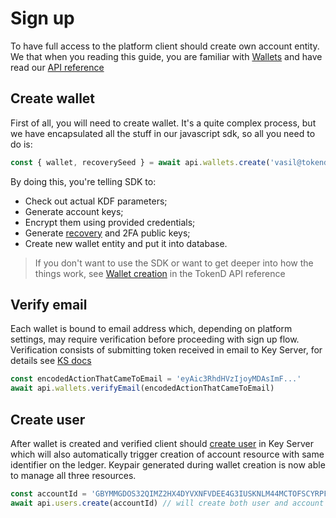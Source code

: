 # Sign up

To have full access to the platform client should create own account entity. We 
that when you reading this guide, you are familiar with [Wallets][2] and have
read our [API reference][3]

## Create wallet

First of all, you will need to create wallet. It's a quite complex process, but
we have encapsulated all the stuff in our javascript sdk, so all you need to
do is: 

```javascript
const { wallet, recoverySeed } = await api.wallets.create('vasil@tokend.io', 'p@ssw0rd')
```

By doing this, you're telling SDK to:
* Check out actual KDF parameters;
* Generate account keys;
* Encrypt them using provided credentials; 
* Generate [recovery][4] and 2FA public keys;
* Create new wallet entity and put it into database.

> If you don't want to use the SDK or want to get deeper into how the things work,
 see [Wallet creation][1] in the TokenD API reference

## Verify email

Each wallet is bound to email address which, depending on platform settings, 
may require verification before proceeding with sign up flow.
Verification consists of submitting token received in email to Key Server, 
for details see [KS docs](https://tokend.gitlab.io/docs#email-verification)

```javascript
const encodedActionThatCameToEmail = 'eyAic3RhdHVzIjoyMDAsImF...'
await api.wallets.verifyEmail(encodedActionThatCameToEmail)
```

## Create user

After wallet is created and verified client should 
[create user](https://tokend.gitlab.io/docs#create-user) in Key Server which 
will also automatically trigger creation of account resource with same 
identifier on the ledger. Keypair generated during wallet creation is now able 
to manage all three resources.

```javascript
const accountId = 'GBYMMGDOS32QIMZ2HX4DYVXNFVDEE4G3IUSKNLM44MCTOFSCYRPF7KDE'
await api.users.create(accountId) // will create both user and account
```

[1]: https://tokend.gitlab.io/docs#create-wallet
[2]: /tech/wallets.md
[3]: https://tokend.gitlab.io/docs#wallets
[4]: /guides/password_change_recovery.md
